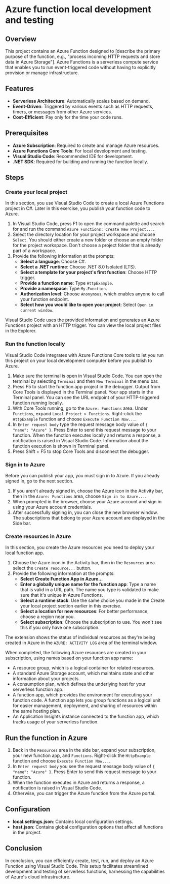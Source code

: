 # Azure function local development and testing

## Overview

This project contains an Azure Function designed to [describe the primary purpose of the function, e.g., "process incoming HTTP requests and store data in Azure Storage"]. Azure Functions is a serverless compute service that enables you to run event-triggered code without having to explicitly provision or manage infrastructure.

## Features

- **Serverless Architecture**: Automatically scales based on demand.
- **Event-Driven**: Triggered by various events such as HTTP requests, timers, or messages from other Azure services.
- **Cost-Efficient**: Pay only for the time your code runs.

## Prerequisites

- **Azure Subscription**: Required to create and manage Azure resources.
- **Azure Functions Core Tools**: For local development and testing.
- **Visual Studio Code**: Recommended IDE for development.
- **.NET SDK**: Required for building and running the function locally.

## Steps

### Create your local project

In this section, you use Visual Studio Code to create a local Azure Functions project in C#. Later in this exercise, you publish your function code to Azure.

1. In Visual Studio Code, press F1 to open the command palette and search for and run the command `Azure Functions: Create New Project...`.
2. Select the directory location for your project workspace and choose `Select`. You should either create a new folder or choose an empty folder for the project workspace. Don't choose a project folder that is already part of a workspace.
3. Provide the following information at the prompts:
   - **Select a language**: Choose C#.
   - **Select a .NET runtime**: Choose .NET 8.0 Isolated (LTS).
   - **Select a template for your project's first function**: Choose HTTP trigger.
   - **Provide a function name**: Type `HttpExample`.
   - **Provide a namespace**: Type `My.Function`.
   - **Authorization level**: Choose `Anonymous`, which enables anyone to call your function endpoint.
   - **Select how you would like to open your project**: Select `Open in current window`.

Visual Studio Code uses the provided information and generates an Azure Functions project with an HTTP trigger. You can view the local project files in the Explorer.

### Run the function locally

Visual Studio Code integrates with Azure Functions Core tools to let you run this project on your local development computer before you publish to Azure.

1. Make sure the terminal is open in Visual Studio Code. You can open the terminal by selecting `Terminal` and then `New Terminal` in the menu bar.
2. Press F5 to start the function app project in the debugger. Output from Core Tools is displayed in the Terminal panel. Your app starts in the Terminal panel. You can see the URL endpoint of your HTTP-triggered function running locally.
3. With Core Tools running, go to the `Azure: Functions` area. Under `Functions`, expand `Local Project > Functions`. Right-click the `HttpExample` function and choose `Execute Function Now...`.
4. In `Enter request body` type the request message body value of `{ "name": "Azure" }`. Press Enter to send this request message to your function. When the function executes locally and returns a response, a notification is raised in Visual Studio Code. Information about the function execution is shown in Terminal panel.
5. Press Shift + F5 to stop Core Tools and disconnect the debugger.

### Sign in to Azure

Before you can publish your app, you must sign in to Azure. If you already signed in, go to the next section.

1. If you aren't already signed in, choose the Azure icon in the Activity bar, then in the `Azure: Functions` area, choose `Sign in to Azure...`.
2. When prompted in the browser, choose your Azure account and sign in using your Azure account credentials.
3. After successfully signing in, you can close the new browser window. The subscriptions that belong to your Azure account are displayed in the Side bar.

### Create resources in Azure

In this section, you create the Azure resources you need to deploy your local function app.

1. Choose the Azure icon in the Activity bar, then in the `Resources` area select the `Create resource...` button.
2. Provide the following information at the prompts:
   - **Select Create Function App in Azure...**
   - **Enter a globally unique name for the function app**: Type a name that is valid in a URL path. The name you type is validated to make sure that it's unique in Azure Functions.
   - **Select a runtime stack**: Use the same choice you made in the Create your local project section earlier in this exercise.
   - **Select a location for new resources**: For better performance, choose a region near you.
   - **Select subscription**: Choose the subscription to use. You won't see this if you only have one subscription.

The extension shows the status of individual resources as they're being created in Azure in the `AZURE: ACTIVITY LOG` area of the terminal window.

When completed, the following Azure resources are created in your subscription, using names based on your function app name:

- A resource group, which is a logical container for related resources.
- A standard Azure Storage account, which maintains state and other information about your projects.
- A consumption plan, which defines the underlying host for your serverless function app.
- A function app, which provides the environment for executing your function code. A function app lets you group functions as a logical unit for easier management, deployment, and sharing of resources within the same hosting plan.
- An Application Insights instance connected to the function app, which tracks usage of your serverless function.

## Run the function in Azure

1. Back in the `Resources` area in the side bar, expand your subscription, your new function app, and `Functions`. Right-click the `HttpExample` function and choose `Execute Function Now...`.
2. In `Enter request body` you see the request message body value of `{ "name": "Azure" }`. Press Enter to send this request message to your function.
3. When the function executes in Azure and returns a response, a notification is raised in Visual Studio Code.
4. Otherwise, you can trigger the Azure function from the Azure portal.

## Configuration

- **local.settings.json**: Contains local configuration settings.
- **host.json**: Contains global configuration options that affect all functions in the project.

## Conclusion

In conclusion, you can efficiently create, test, run, and deploy an Azure Function using Visual Studio Code. This setup facilitates streamlined development and testing of serverless functions, harnessing the capabilities of Azure's cloud infrastructure.
